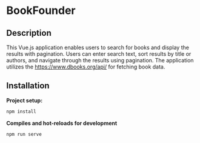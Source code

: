 # BookFounder

## Description
This Vue.js application enables users to search for books and display the results with pagination. Users can enter search text, sort results by title or authors, and navigate through the results using pagination. The application utilizes the https://www.dbooks.org/api/ for fetching book data.

## Installation
 **Project setup:**
   ```bash
   npm install
   ```
 **Compiles and hot-reloads for development**
   ```bash
   npm run serve
   ```
